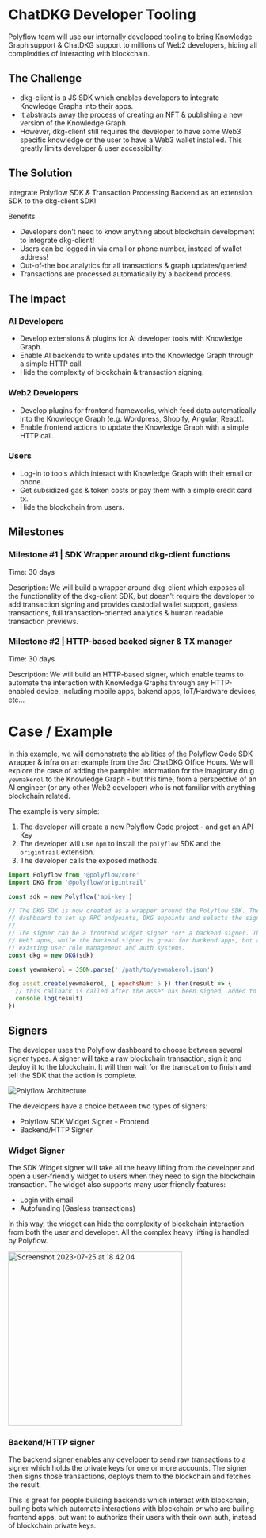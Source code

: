 # ChatDKG Developer Tooling

Polyflow team will use our internally developed tooling to bring Knowledge Graph support & ChatDKG support to millions of Web2 developers, hiding all complexities of interacting with blockchain.

## The Challenge

* dkg-client is a JS SDK which enables developers to integrate Knowledge Graphs into their apps. 
* It abstracts away the process of creating an NFT & publishing a new version of the Knowledge Graph.
* However, dkg-client still requires the developer to have some Web3 specific knowledge or the user to have a Web3 wallet installed. This greatly limits developer & user accessibility.

## The Solution

Integrate Polyflow SDK & Transaction Processing Backend as an extension SDK to the dkg-client SDK!

Benefits
* Developers don’t need to know anything about blockchain development to integrate dkg-client!
* Users can be logged in via email or phone number, instead of wallet address!
* Out-of-the box analytics for all transactions & graph updates/queries!
* Transactions are processed automatically by a backend process.

## The Impact

### AI Developers

* Develop extensions & plugins for AI developer tools with Knowledge Graph.
* Enable AI backends to write updates into the Knowledge Graph through a simple HTTP call.
* Hide the complexity of blockchain & transaction signing.

### Web2 Developers

* Develop plugins for frontend frameworks, which feed data automatically into the Knowledge Graph (e.g. Wordpress, Shopify, Angular, React).
* Enable frontend actions to update the Knowledge Graph with a simple HTTP call.

### Users

* Log-in to tools which interact with Knowledge Graph with their email or phone. 
* Get subsidized gas & token costs or pay them with a simple credit card tx.
* Hide the blockchain from users.

## Milestones

### Milestone #1 | SDK Wrapper around dkg-client functions

Time: 30 days

Description: We will build a wrapper around dkg-client which exposes all the functionality of the dkg-client SDK, but doesn't require the developer to add transaction signing and provides custodial wallet support, gasless transactions, full transaction-oriented analytics & human readable transaction previews.

### Milestone #2 | HTTP-based backed signer & TX manager

Time: 30 days

Description: We will build an HTTP-based signer, which enable teams to automate the interaction with Knowledge Graphs through any HTTP-enabled device, including mobile apps, bakend apps, IoT/Hardware devices, etc... 

# Case / Example

In this example, we will demonstrate the abilities of the Polyflow Code SDK wrapper & infra on an example from the 3rd ChatDKG Office Hours. We will explore the case of adding the pamphlet information for the imaginary drug `yewmakerol` to the Knowledge Graph - but this time, from a perspective of an AI engineer (or any other Web2 developer) who is not familiar with anything blockchain related.

The example is very simple:

1. The developer will create a new Polyflow Code project - and get an API Key
2. The developer will use `npm` to install the `polyflow` SDK and the `origintrail` extension.
3. The developer calls the exposed methods.

```js
import Polyflow from '@polyflow/core'
import DKG from '@polyflow/origintrail'

const sdk = new Polyflow('api-key')

// The DKG SDK is now created as a wrapper around the Polyflow SDK. The developer uses the Polyflow
// dashboard to set up RPC endpoints, DKG enpoints and selects the signer.
//
// The signer can be a frontend widget signer *or* a backend signer. The frotnend signer is great for native
// Web3 apps, while the backend signer is great for backend apps, bot automation & frontend apps which want to use
// existing user role management and auth systems.
const dkg = new DKG(sdk)

const yewmakerol = JSON.parse('./path/to/yewmakerol.json')

dkg.asset.create(yewmakerol, { epochsNum: 5 }).then(result => {
  // this callback is called after the asset has been signed, added to the DKG and updated on the blockchain
  console.log(result)
})

```

## Signers

The developer uses the Polyflow dashboard to choose between several signer types. A signer will take a raw blockchain transaction, sign it and deploy it to the blockchain. It will then wait for the transcation to finish and tell the SDK that the action is complete.

![Polyflow Architecture](https://github.com/0xpolyflow/ChatDKG-Tooling/assets/129866940/3bc799cf-8bdf-4c40-bda8-18aa94342a86)

The developers have a choice between two types of signers:
* Polyflow SDK Widget Signer - Frontend
* Backend/HTTP Signer

### Widget Signer

The SDK Widget signer will take all the heavy lifting from the developer and open a user-friendly widget to users when they need to sign the blockchain transaction. The widget also supports many user friendly features:
* Login with email
* Autofunding (Gasless transactions)

In this way, the widget can hide the complexity of blockchain interaction from both the user and developer. All the complex heavy lifting is handled by Polyflow.

<img width="351" alt="Screenshot 2023-07-25 at 18 42 04" src="https://github.com/0xpolyflow/ChatDKG-Tooling/assets/129866940/c4f08678-1c01-4234-a2ef-f2d77b2716ed">

### Backend/HTTP signer

The backend signer enables any developer to send raw transactions to a signer which holds the private keys for one or more accounts. The signer then signs those transactions, deploys them to the blockchain and fetches the result.

This is great for people building backends which interact with blockchain, builing bots which automate interactions with blockchain *or* who are builing frontend apps, but want to authorize their users with their own auth, instead of blockchain private keys.


